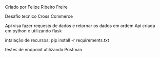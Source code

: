 Criado por Felipe Ribeiro Freire

Desafio tecnico Cross Commerce

Api visa fazer requests de dados e retornar os dados em ordem
Api criada em python e utilizando flask

intalação de recursos:
pip install -r requirements.txt

testes de endpoint utilizando Postman
